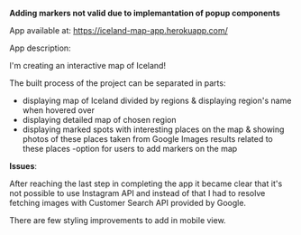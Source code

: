 **Adding markers not valid due to implemantation of popup components**

App available at:
https://iceland-map-app.herokuapp.com/

App description:

I'm creating an interactive map of Iceland!

The built process of the project can be separated in parts:

- displaying map of Iceland divided by regions & displaying region's name when hovered over
- displaying detailed map of chosen region
- displaying marked spots with interesting places on the map & showing photos of these places taken from Google Images results related to these places
  -option for users to add markers on the map

**Issues**:

After reaching the last step in completing the app it became clear that it's not possible to use Instagram API and instead of that I had to resolve fetching images with Customer Search API provided by Google.

There are few styling improvements to add in mobile view.
